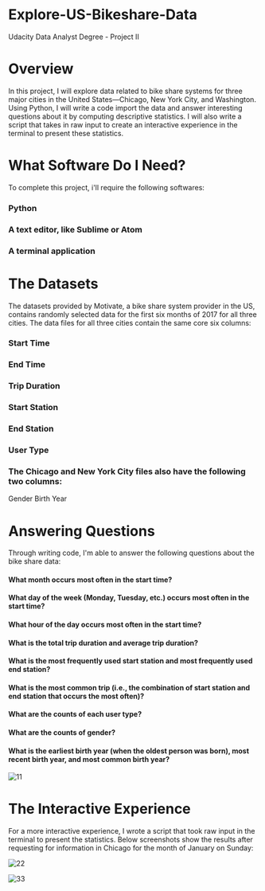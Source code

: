# Explore-US-Bikeshare-Data
Udacity Data Analyst Degree - Project II

# Overview
In this project, I will explore data related to bike share systems for three major cities in the United States—Chicago, New York City, and Washington. Using Python, I will write a code import the data and answer interesting questions about it by computing descriptive statistics. I will also write a script that takes in raw input to create an interactive experience in the terminal to present these statistics.

# What Software Do I Need?
To complete this project, i'll require the following softwares:

### Python
### A text editor, like Sublime or Atom
### A terminal application

# The Datasets
The datasets provided by Motivate, a bike share system provider in the US, contains randomly selected data for the first six months of 2017 for all three cities. The data files for all three cities contain the same core six columns:

### Start Time
### End Time
### Trip Duration
### Start Station
### End Station
### User Type
### The Chicago and New York City files also have the following two columns:

Gender
Birth Year

# Answering Questions
Through writing code, I'm able to answer the following questions about the bike share data:

#### What month occurs most often in the start time?
#### What day of the week (Monday, Tuesday, etc.) occurs most often in the start time?
#### What hour of the day occurs most often in the start time?
#### What is the total trip duration and average trip duration?
#### What is the most frequently used start station and most frequently used end station?
#### What is the most common trip (i.e., the combination of start station and end station that occurs the most often)?
#### What are the counts of each user type?
#### What are the counts of gender?
#### What is the earliest birth year (when the oldest person was born), most recent birth year, and most common birth year?
![11](https://user-images.githubusercontent.com/55964026/197406984-932254a9-c731-4e75-b6d7-8e25faaaa1b6.png)

# The Interactive Experience
For a more interactive experience, I wrote a script that took raw input in the terminal to present the statistics. Below screenshots show the results after requesting for information in Chicago for the month of January on Sunday:

![22](https://user-images.githubusercontent.com/55964026/197407182-2f49e7d9-e7d7-4988-997f-371f734052c5.png)

![33](https://user-images.githubusercontent.com/55964026/197407194-ffb217dd-fc4a-4027-b1a0-da945ec1965c.png)

